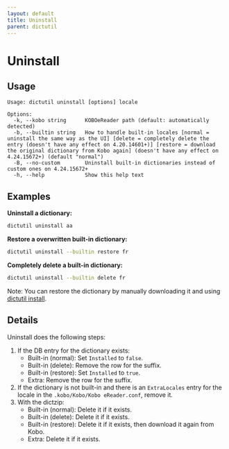 ```yaml
---
layout: default
title: Uninstall
parent: dictutil
---
```


# Uninstall

## Usage

```
Usage: dictutil uninstall [options] locale

Options:
  -k, --kobo string      KOBOeReader path (default: automatically detected)
  -b, --builtin string   How to handle built-in locales [normal = uninstall the same way as the UI] [delete = completely delete the entry (doesn't have any effect on 4.20.14601+)] [restore = download the original dictionary from Kobo again] (doesn't have any effect on 4.24.15672+) (default "normal")
  -B, --no-custom        Uninstall built-in dictionaries instead of custom ones on 4.24.15672+
  -h, --help             Show this help text
```

## Examples

**Uninstall a dictionary:**

```sh
dictutil uninstall aa
```

**Restore a overwritten built-in dictionary:**

```sh
dictutil uninstall --builtin restore fr
```

**Completely delete a built-in dictionary:**

```sh
dictutil uninstall --builtin delete fr
```

Note: You can restore the dictionary by manually downloading it and using [dictutil install](./install).

## Details
Uninstall does the following steps:

1. If the DB entry for the dictionary exists:
   - Built-in (normal): Set `Installed` to `false`.
   - Built-in (delete): Remove the row for the suffix.
   - Built-in (restore): Set `Installed` to `true`.
   - Extra: Remove the row for the suffix.
2. If the dictionary is not built-in and there is an `ExtraLocales` entry for the locale in the `.kobo/Kobo/Kobo eReader.conf`, remove it.
3. With the dictzip:
   - Built-in (normal): Delete it if it exists.
   - Built-in (delete): Delete it if it exists.
   - Built-in (restore): Delete it if it exists, then download it again from Kobo.
   - Extra: Delete it if it exists.
